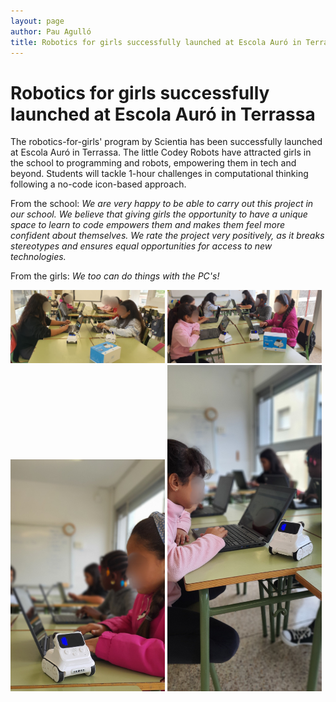 ```yaml
---
layout: page
author: Pau Agulló
title: Robotics for girls successfully launched at Escola Auró in Terrassa
---
```


# Robotics for girls successfully launched at Escola Auró in Terrassa


The robotics-for-girls' program by Scientia has been successfully launched at Escola Auró in Terrassa.
The little Codey Robots have attracted girls in the school to programming and robots, empowering them
in tech and beyond. Students will tackle 1-hour challenges in computational thinking following a
no-code icon-based approach.

From the school: _We are very happy to be able to carry out this project in our school. We believe that_
_giving girls the opportunity to have a unique space to learn to code empowers them and makes them_
_feel more confident about themselves. We rate the project very positively, as it breaks stereotypes and_
_ensures equal opportunities for access to new technologies._

From the girls: _We too can do things with the PC's!_

<img src="/assets/2022-11-escola_auro1.jpg" width="49%"/>
<img src="/assets/2022-11-escola_auro2.jpg" width="49%"/>
<img src="/assets/2022-11-escola_auro3.jpg" width="49%"/>
<img src="/assets/2022-11-escola_auro4.jpg" width="49%"/>
